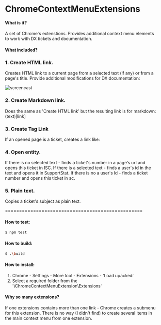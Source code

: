 # ChromeContextMenuExtensions
#### What is it?
A set of Chrome's extenstions. Provides additional context menu elements to work with DX tickets and documentation.

#### What included?
### 1. Create HTML link.
Creates HTML link to a current page from a selected text (if any) or from a page's title. Provide additional modifications for DX documentation:

![screencast](https://media.giphy.com/media/iDJsyN3zAF8Qd5lUIt/giphy.gif)

### 2. Create Markdown link.
Does the same as 'Create HTML link' but the resulting link is for markdown: (text)[link]

### 3. Create Tag Link
If an opened page is a ticket, creates a link like: <sclink viewType="IDSubject" id=""/>

### 4. Open entity.
If there is no selected text - finds a ticket's number in a page's url and opens this ticket in ISC.
If there is a selected text - finds a user's id in the text and opens it in SupportStat. If there is no a user's Id - finds a ticket number and opens this ticket in sc.

### 5. Plain text.
Copies a ticket's subject as plain text.

=================================================
#### How to test:
```sh
$ npm test
```

#### How to build:
```sh
$ .\build
```

#### How to install:
1. Chrome - Settings - More tool - Extensions - 'Load upacked'
2. Select a required folder from the '\ChromeContextMenuExtension\Extensions\'

#### Why so many extensions?
If one extensions contains more than one link - Chrome creates a submenu for this extension. There is no way (I didn't find) to create several items in the main context menu from one extension.
